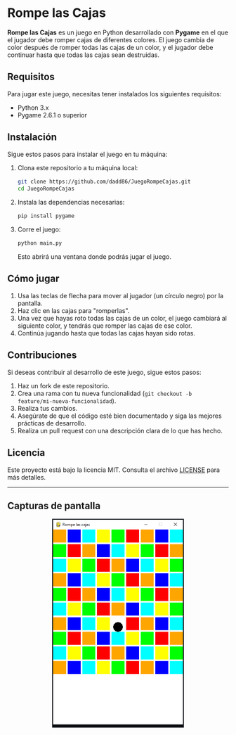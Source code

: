 # Rompe las Cajas

**Rompe las Cajas** es un juego en Python desarrollado con **Pygame** en el que el jugador debe romper cajas de diferentes colores. El juego cambia de color después de romper todas las cajas de un color, y el jugador debe continuar hasta que todas las cajas sean destruidas.

## Requisitos

Para jugar este juego, necesitas tener instalados los siguientes requisitos:

- Python 3.x
- Pygame 2.6.1 o superior

## Instalación

Sigue estos pasos para instalar el juego en tu máquina:

1. Clona este repositorio a tu máquina local:

    ```bash
    git clone https://github.com/dadd86/JuegoRompeCajas.git
    cd JuegoRompeCajas
    ```

2. Instala las dependencias necesarias:

    ```bash
    pip install pygame
    ```

3. Corre el juego:

    ```bash
    python main.py
    ```

    Esto abrirá una ventana donde podrás jugar el juego.

## Cómo jugar

1. Usa las teclas de flecha para mover al jugador (un círculo negro) por la pantalla.
2. Haz clic en las cajas para "romperlas".
3. Una vez que hayas roto todas las cajas de un color, el juego cambiará al siguiente color, y tendrás que romper las cajas de ese color.
4. Continúa jugando hasta que todas las cajas hayan sido rotas.

## Contribuciones

Si deseas contribuir al desarrollo de este juego, sigue estos pasos:

1. Haz un fork de este repositorio.
2. Crea una rama con tu nueva funcionalidad (`git checkout -b feature/mi-nueva-funcionalidad`).
3. Realiza tus cambios.
4. Asegúrate de que el código esté bien documentado y siga las mejores prácticas de desarrollo.
5. Realiza un pull request con una descripción clara de lo que has hecho.

## Licencia

Este proyecto está bajo la licencia MIT. Consulta el archivo [LICENSE](LICENSE) para más detalles.

---

## Capturas de pantalla
<p align="center">
    <picture><img src="https://github.com/dadd86/JuegoRompeCajas/raw/master/imagenes/RompeLasCajas.png" width="300px">
    </picture>
</p>
